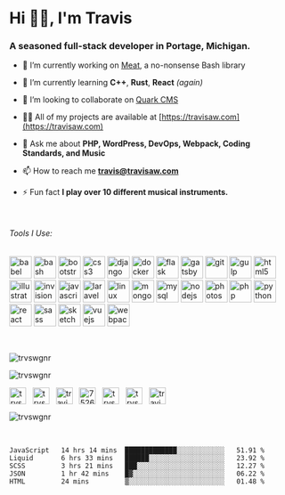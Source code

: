 <h1 align="left">Hi 👋🏼, I'm Travis</h1>
<h3 align="left">A seasoned full-stack developer in Portage, Michigan.</h3>

- 🔭 I’m currently working on [Meat](https://github.com/trvswgnr/meat), a no-nonsense Bash library

- 🌱 I’m currently learning **C++**, **Rust**, **React** *(again)*

- 👯 I’m looking to collaborate on [Quark CMS](https://github.com/trvswgnr/quark-cms)

- 👨‍💻 All of my projects are available at [https://travisaw.com](https://travisaw.com)

- 💬 Ask me about **PHP, WordPress, DevOps, Webpack, Coding Standards, and Music**

- 📫 How to reach me **travis@travisaw.com**

- ⚡ Fun fact **I play over 10 different musical instruments.**

&nbsp;
###### Tools I Use:
<p align="left">
	<img src="https://cdn.jsdelivr.net/gh/devicons/devicon/icons/babel/babel-original.svg" title="babel" alt="babel" width="40" height="40"/>
	<img src="https://cdn.jsdelivr.net/gh/devicons/devicon/icons/bash/bash-original.svg" alt="bash" width="40" height="40"/>
	<img src="https://cdn.jsdelivr.net/gh/devicons/devicon/icons/bootstrap/bootstrap-original.svg" alt="bootstrap" width="40" height="40"/>
	<img src="https://cdn.jsdelivr.net/gh/devicons/devicon/icons/css3/css3-original.svg" alt="css3" width="40" height="40"/>
	<img src="https://cdn.jsdelivr.net/gh/devicons/devicon/icons/django/django-original.svg" alt="django" width="40" height="40"/>
	<img src="https://cdn.jsdelivr.net/gh/devicons/devicon/icons/docker/docker-original.svg" alt="docker" width="40" height="40"/>
	<img src="https://cdn.jsdelivr.net/gh/devicons/devicon/icons/flask/flask-original.svg" alt="flask" width="40" height="40"/>
	<img src="https://cdn.jsdelivr.net/gh/devicons/devicon/icons/gatsby/gatsby-original.svg" alt="gatsby" width="40" height="40"/>
	<img src="https://cdn.jsdelivr.net/gh/devicons/devicon/icons/git/git-original.svg" alt="git" width="40" height="40"/>
	<img src="https://cdn.jsdelivr.net/gh/devicons/devicon/icons/gulp/gulp-plain.svg" alt="gulp" width="40" height="40"/>
	<img src="https://cdn.jsdelivr.net/gh/devicons/devicon/icons/html5/html5-original.svg" alt="html5" width="40" height="40"/>
	<img src="https://cdn.jsdelivr.net/gh/devicons/devicon/icons/illustrator/illustrator-plain.svg" alt="illustrator" width="40" height="40"/>
	<img src="https://www.vectorlogo.zone/logos/invisionapp/invisionapp-icon.svg" alt="invision" width="40" height="40"/>
	<img src="https://cdn.jsdelivr.net/gh/devicons/devicon/icons/javascript/javascript-original.svg" alt="javascript" width="40" height="40"/>
	<img src="https://cdn.jsdelivr.net/gh/devicons/devicon/icons/laravel/laravel-plain.svg" alt="laravel" width="40" height="40"/>
	<img src="https://cdn.jsdelivr.net/gh/devicons/devicon/icons/linux/linux-original.svg" alt="linux" width="40" height="40"/>
	<img src="https://cdn.jsdelivr.net/gh/devicons/devicon/icons/mongodb/mongodb-original.svg" alt="mongodb" width="40" height="40"/>
	<img src="https://cdn.jsdelivr.net/gh/devicons/devicon/icons/mysql/mysql-original.svg" alt="mysql" width="40" height="40"/>
	<img src="https://cdn.jsdelivr.net/gh/devicons/devicon/icons/nodejs/nodejs-original.svg" alt="nodejs" width="40" height="40"/>
	<img src="https://cdn.jsdelivr.net/gh/devicons/devicon/icons/photoshop/photoshop-plain.svg" alt="photoshop" width="40" height="40"/>
	<img src="https://cdn.jsdelivr.net/gh/devicons/devicon/icons/php/php-original.svg" alt="php" width="40" height="40"/>
	<img src="https://cdn.jsdelivr.net/gh/devicons/devicon/icons/python/python-original.svg" alt="python" width="40" height="40"/>
	<img src="https://cdn.jsdelivr.net/gh/devicons/devicon/icons/react/react-original.svg" alt="react" width="40" height="40"/>
	<img src="https://cdn.jsdelivr.net/gh/devicons/devicon/icons/sass/sass-original.svg" alt="sass" width="40" height="40"/>
	<img src="https://cdn.jsdelivr.net/gh/devicons/devicon/icons/sketch/sketch-original.svg" alt="sketch" width="40" height="40"/>
	<img src="https://cdn.jsdelivr.net/gh/devicons/devicon/icons/vuejs/vuejs-original.svg" alt="vuejs" width="40" height="40"/>
	<img src="https://cdn.jsdelivr.net/gh/devicons/devicon/icons/webpack/webpack-original.svg" alt="webpack" width="40" height="40"/>
</p>

&nbsp;

<p align="left"><img src="https://github-readme-stats.vercel.app/api/top-langs/?username=trvswgnr&layout=compact&hide=html" alt="trvswgnr" />&nbsp;</p>

<p align="left"><img src="https://github-readme-stats.vercel.app/api?username=trvswgnr&show_icons=true" alt="trvswgnr" /></p>

<p align="left">
<a href="https://codepen.io/trvswgnr" target="blank"><img align="center" src="https://cdn.jsdelivr.net/npm/simple-icons@3.0.1/icons/codepen.svg" alt="trvswgnr" height="30" width="30" /></a>&nbsp;&nbsp;
<a href="https://twitter.com/trvswgnr" target="blank"><img align="center" src="https://cdn.jsdelivr.net/npm/simple-icons@3.0.1/icons/twitter.svg" alt="trvswgnr" height="30" width="30" /></a>&nbsp;&nbsp;
<a href="https://linkedin.com/in/travisawagner" target="blank"><img align="center" src="https://cdn.jsdelivr.net/npm/simple-icons@3.0.1/icons/linkedin.svg" alt="travisawagner" height="30" width="30" /></a>&nbsp;&nbsp;
<a href="https://stackoverflow.com/users/7526899" target="blank"><img align="center" src="https://cdn.jsdelivr.net/npm/simple-icons@3.0.1/icons/stackoverflow.svg" alt="7526899" height="30" width="30" /></a>&nbsp;&nbsp;
<a href="https://fb.com/trvswgnr" target="blank"><img align="center" src="https://cdn.jsdelivr.net/npm/simple-icons@3.0.1/icons/facebook.svg" alt="trvswgnr" height="30" width="30" /></a>&nbsp;&nbsp;
<a href="https://instagram.com/trvswgnr" target="blank"><img align="center" src="https://cdn.jsdelivr.net/npm/simple-icons@3.0.1/icons/instagram.svg" alt="trvswgnr" height="30" width="30" /></a>&nbsp;&nbsp;
<a href="https://www.behance.net/traviswagner" target="blank"><img align="center" src="https://cdn.jsdelivr.net/npm/simple-icons@3.0.1/icons/behance.svg" alt="traviswagner" height="30" width="30" /></a>
</p>

<p align="left"> <img src="https://komarev.com/ghpvc/?username=trvswgnr" alt="trvswgnr" /> </p>

&nbsp;

<!--START_SECTION:waka-->
```text
JavaScript   14 hrs 14 mins  █████████████░░░░░░░░░░░░   51.91 % 
Liquid       6 hrs 33 mins   ██████░░░░░░░░░░░░░░░░░░░   23.92 % 
SCSS         3 hrs 21 mins   ███░░░░░░░░░░░░░░░░░░░░░░   12.27 % 
JSON         1 hr 42 mins    █▓░░░░░░░░░░░░░░░░░░░░░░░   06.22 % 
HTML         24 mins         ▒░░░░░░░░░░░░░░░░░░░░░░░░   01.48 % 
```
<!--END_SECTION:waka-->
